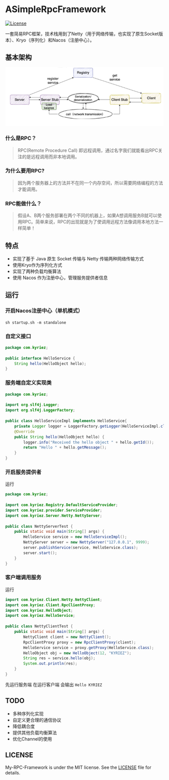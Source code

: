 # ASimpleRpcFramework
[![License](https://img.shields.io/badge/license-MIT-blue.svg)](LICENSE)

一套简易RPC框架，技术栈用到了Netty（用于网络传输，也实现了原生Socket版本）、Kryo（序列化）和Nacos（注册中心）。

## 基本架构
![系统架构](./rpc-framework/pic1.jpg)

### 什么是RPC？

>RPC(Remote Procedure Call) 即远程调用，通过名字我们就能看出RPC关注的是远程调用而非本地调用。

### 为什么要用RPC?

>因为两个服务器上的方法并不在同一个内存空间，所以需要网络编程的方法才能调用。

### RPC能做什么？
>假设A、B两个服务部署在两个不同的机器上，如果A想调用服务B就可以使用RPC。简单来说，RPC的出现就是为了使调用远程方法像调用本地方法一样简单！

## 特点

- 实现了基于 Java 原生 Socket 传输与 Netty 传输两种网络传输方式
- 使用Kryo作为序列化方式 
- 实现了两种负载均衡算法
- 使用 Nacos 作为注册中心，管理服务提供者信息

## 运行

### 开启Nacos注册中心（单机模式）
``sh startup.sh -m standalone``

### 自定义接口

```java
package com.kyriez;

public interface HelloService {
    String hello(HelloObject hello);
}
```

### 服务端自定义实现类

```java
package com.kyriez;

import org.slf4j.Logger;
import org.slf4j.LoggerFactory;

public class HelloServiceImpl implements HelloService{
    private Logger logger = LoggerFactory.getLogger(HelloServiceImpl.class);
    @Override
    public String hello(HelloObject hello) {
        logger.info("Received the hello object " + hello.getId());
        return "Hello " + hello.getMessage();
    }
}
```

### 开启服务提供者

运行
```java
package com.kyriez;

import com.kyriez.Registry.DefaultServiceProvider;
import com.kyriez.provider.ServiceProvider;
import com.kyriez.Server.Netty.NettyServer;

public class NettyServerTest {
    public static void main(String[] args) {
        HelloService service = new HelloServiceImpl();
        NettyServer server = new NettyServer("127.0.0.1", 9999);
        server.publishService(service, HelloService.class);
        server.start();
    }
}
```

### 客户端调用服务

运行
```java
import com.kyriez.Client.Netty.NettyClient;
import com.kyriez.Client.RpcClientProxy;
import com.kyriez.HelloObject;
import com.kyriez.HelloService;

public class NettyClientTest {
    public static void main(String[] args) {
        NettyClient client = new NettyClient();
        RpcClientProxy proxy = new RpcClientProxy(client);
        HelloService service = proxy.getProxy(HelloService.class);
        HelloObject obj = new HelloObject(12, "KYRIEZ");
        String res = service.hello(obj);
        System.out.println(res);
    }
}
```

先运行服务端 在运行客户端 会输出 `Hello KYRIEZ`

## TODO

- 多种序列化实现
- 自定义更合理的通信协议
- 降低耦合度
- 提供其他负载均衡算法
- 优化Channel的使用

## LICENSE

My-RPC-Framework is under the MIT license. See the [LICENSE](https://github.com/KYRIEZX/ASimpleRpcFramework/main/LICENSE) file for details.

